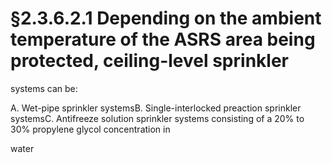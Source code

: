 # §2.3.6.2.1 Depending on the ambient temperature of the ASRS area being protected, ceiling-level sprinkler



systems can be:

A. Wet-pipe sprinkler systemsB. Single-interlocked preaction sprinkler systemsC. Antifreeze solution sprinkler systems consisting of a 20% to 30% propylene glycol concentration in

water